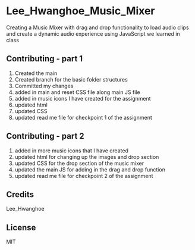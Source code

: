 # Lee_Hwanghoe_Music_Mixer

Creating a Music Mixer with drag and drop functionality to load audio clips and create a dynamic audio experience using JavaScript we learned in class

## Contributing - part 1

1. Created the main
2. Created branch for the basic folder structures
3. Committed my changes
4. added in main and reset CSS file along main JS file
5. added in music icons I have created for the assignment
6. updated html
7. updated CSS
8. updated read me file for checkpoint 1 of the assignment

## Contributing - part 2

1. added in more music icons that I have created
2. updated html for changing up the images and drop section
3. updated CSS for the drop section of the music mixer
4. updated the main JS for adding in the drag and drop function
5. updated read me file for checkpoint 2 of the assignment

## Credits

Lee_Hwanghoe

## License

MIT
